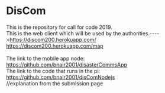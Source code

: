 # DisCom
This is the repository for call for code 2019.<br />
This is the web client which will be used by the authorities.---->https://discom200.herokuapp.com/<br />
https://discom200.herokuapp.com/map<br />
<br />
The link to the mobile app node: https://github.com/bnair2001/disasterCommsApp <br />
The link to the code that runs in the pi: https://github.com/bnair2001/disComNodejs <br />
//explanation from the submission page

